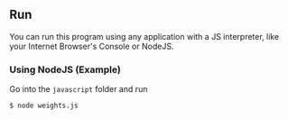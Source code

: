 ## Run
You can run this program using any application with a JS interpreter, like your Internet Browser's Console or NodeJS.

### Using NodeJS (Example)
Go into the `javascript` folder and run
```
$ node weights.js
```
